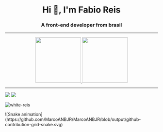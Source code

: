 <h1 align="center">Hi 👋, I'm Fabio Reis</h1>
<h3 align="center">A front-end developer from brasil</h3>
<hr>
<div align="center" >
  <a href="https://github.com/MarcoANBJR">
  <img height="150em" src="https://github-readme-stats.vercel.app/api?username=MarcoANBJR&show_icons=true&theme=dark&include_all_commits=true&count_private=true"/>
  <img height="150em" src="https://github-readme-stats.vercel.app/api/top-langs/?username=MarcoANBJR&layout=compact&theme=dark&langs_count=8"/>
</div>
<hr>  
  
<div> 
  <a href = "mailto:nekoreiss7@gmail.com"><img src="https://img.shields.io/badge/-Gmail-%23333?style=for-the-badge&logo=gmail&logoColor=white" target="_blank"></a>
  <a href = "https://www.linkedin.com/in/fabio-reis-9352891b5/" target="_blank"><img src="https://img.shields.io/badge/-LinkedIn-%230077B5?style=for-the-badge&logo=linkedin&logoColor=white" target="_blank"></a> 
    <p><img align="center" src="https://github-readme-streak-stats.herokuapp.com/?user=white-reis&" alt="white-reis" /></p> 
  ![Snake animation](https://github.com/MarcoANBJR/MarcoANBJR/blob/output/github-contribution-grid-snake.svg)
 
</div>

